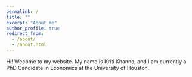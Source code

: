 ```yaml
---
permalink: /
title: ""
excerpt: "About me"
author_profile: true
redirect_from: 
  - /about/
  - /about.html
---
```


Hi! 
Wecome to my website. My name is Kriti Khanna, and I am currently a PhD Candidate in Economics at the University of Houston.



